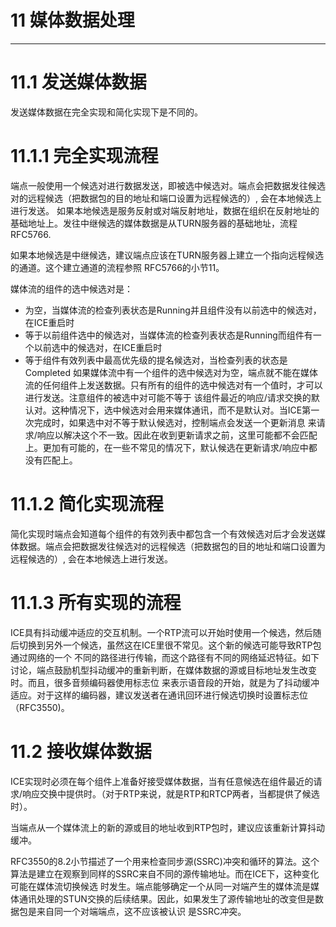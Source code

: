 ﻿# 11 媒体数据处理
------
# 11.1 发送媒体数据
发送媒体数据在完全实现和简化实现下是不同的。

# 11.1.1 完全实现流程
端点一般使用一个候选对进行数据发送，即被选中候选对。端点会把数据发往候选对的远程候选（把数据包的目的地址和端口设置为远程候选的）, 会在本地候选上进行发送。
如果本地候选是服务反射或对端反射地址，数据在组织在反射地址的基础地址上。发往中继候选的媒体数据是从TURN服务器的基础地址，流程RFC5766.

如果本地候选是中继候选，建议端点应该在TURN服务器上建立一个指向远程候选的通道。这个建立通道的流程参照 RFC5766的小节11。

媒体流的组件的选中候选对是：
+ 为空，当媒体流的检查列表状态是Running并且组件没有以前选中的候选对，在ICE重启时
+ 等于以前组件选中的候选对，当媒体流的检查列表状态是Running而组件有一个以前选中的候选对，在ICE重启时
+ 等于组件有效列表中最高优先级的提名候选对，当检查列表的状态是Completed
如果媒体流中有一个组件的选中候选对为空，端点就不能在媒体流的任何组件上发送数据。只有所有的组件的选中候选对有一个值时，才可以进行发送。注意组件的被选中对可能不等于
该组件最近的响应/请求交换的默认对。这种情况下，选中候选对会用来媒体通讯，而不是默认对。当ICE第一次完成时，如果选中对不等于默认候选对，控制端点会发送一个更新消息
来请求/响应以解决这个不一致。因此在收到更新请求之前，这里可能都不会匹配上。更加有可能的，在一些不常见的情况下，默认候选在更新请求/响应中都没有匹配上。

# 11.1.2 简化实现流程
简化实现时端点会知道每个组件的有效列表中都包含一个有效候选对后才会发送媒体数据。端点会把数据发往候选对的远程候选（把数据包的目的地址和端口设置为远程候选的）, 
会在本地候选上进行发送。

# 11.1.3 所有实现的流程
ICE具有抖动缓冲适应的交互机制。一个RTP流可以开始时使用一个候选，然后随后切换到另外一个候选，虽然这在ICE里很不常见。这个新的候选可能导致RTP包通过网络的一个
不同的路径进行传输，而这个路径有不同的网络延迟特征。如下讨论，端点鼓励机型抖动缓冲的重新判断，在媒体数据的源或目标地址发生改变时。而且，很多音频编码器使用标志位
来表示语音段的开始，就是为了抖动缓冲适应。对于这样的编码器，建议发送者在通讯回环进行候选切换时设置标志位（RFC3550)。

# 11.2 接收媒体数据
ICE实现时必须在每个组件上准备好接受媒体数据，当有任意候选在组件最近的请求/响应交换中提供时。（对于RTP来说，就是RTP和RTCP两者，当都提供了候选时）。

当端点从一个媒体流上的新的源或目的地址收到RTP包时，建议应该重新计算抖动缓冲。

RFC3550的8.2小节描述了一个用来检查同步源(SSRC)冲突和循环的算法。这个算法是建立在观察到同样的SSRC来自不同的源传输地址。而在ICE下，这种变化可能在媒体流切换候选
时发生。端点能够确定一个从同一对端产生的媒体流是媒体通讯处理的STUN交换的后续结果。因此，如果发生了源传输地址的改变但是数据包是来自同一个对端端点，这不应该被认识
是SSRC冲突。





























 




